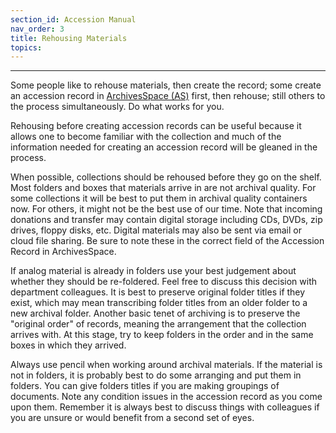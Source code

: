 ```yaml
---
section_id: Accession Manual
nav_order: 3
title: Rehousing Materials
topics: 
---
```

---
Some people like to rehouse materials, then create the record; some create an accession record in [ArchivesSpace (AS)](https://uidaho.libraryhost.com/admin) first, then rehouse; still others to the process simultaneously. Do what works for you. 

Rehousing before creating accession records can be useful because it allows one to become familiar with the collection and much of the information needed for creating an accession record will be gleaned in the process.   

When possible, collections should be rehoused before they go on the shelf. Most folders and boxes that materials arrive in are not archival quality. For some collections it will be best to put them in archival quality containers now. For others, it might not be the best use of our time. Note that incoming donations and transfer may contain digital storage including CDs, DVDs, zip drives, floppy disks, etc. Digital materials may also be sent via email or cloud file sharing. Be sure to note these in the correct field of the Accession Record in ArchivesSpace.

If analog material is already in folders use your best judgement about whether they should be re-foldered. Feel free to discuss this decision with department colleagues. It is best to preserve original folder titles if they exist, which may mean transcribing folder titles from an older folder to a new archival folder. Another basic tenet of archiving is to preserve the "original order" of records, meaning the arrangement that the collection arrives with. At this stage, try to keep folders in the order and in the same boxes in which they arrived.

Always use pencil when working around archival materials. If the material is not in folders, it is probably best to do some arranging and put them in folders. You can give folders titles if you are making groupings of documents. Note any condition issues in the accession record as you come upon them. Remember it is always best to discuss things with colleagues if you are unsure or would benefit from a second set of eyes.